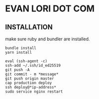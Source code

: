 # EVAN LORI DOT COM

## INSTALLATION

make sure ruby and bundler are installed.

```
bundle install
yarn install
```

```
eval (ssh-agent -c)
ssh-add ~/.ssh/id_ed25519
git push -A
git commit - m *message*
git push origin master
cap production deploy
ssh deploy@*ip-address*
sudo service nginx restart
```